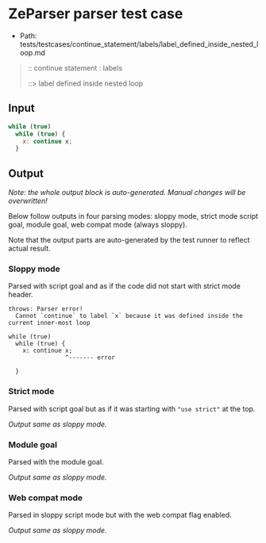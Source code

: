 # ZeParser parser test case

- Path: tests/testcases/continue_statement/labels/label_defined_inside_nested_loop.md

> :: continue statement : labels
>
> ::> label defined inside nested loop

## Input

`````js
while (true)
  while (true) {
    x: continue x;
  }
`````

## Output

_Note: the whole output block is auto-generated. Manual changes will be overwritten!_

Below follow outputs in four parsing modes: sloppy mode, strict mode script goal, module goal, web compat mode (always sloppy).

Note that the output parts are auto-generated by the test runner to reflect actual result.

### Sloppy mode

Parsed with script goal and as if the code did not start with strict mode header.

`````
throws: Parser error!
  Cannot `continue` to label `x` because it was defined inside the current inner-most loop

while (true)
  while (true) {
    x: continue x;
                ^------- error

  }
`````

### Strict mode

Parsed with script goal but as if it was starting with `"use strict"` at the top.

_Output same as sloppy mode._

### Module goal

Parsed with the module goal.

_Output same as sloppy mode._

### Web compat mode

Parsed in sloppy script mode but with the web compat flag enabled.

_Output same as sloppy mode._
